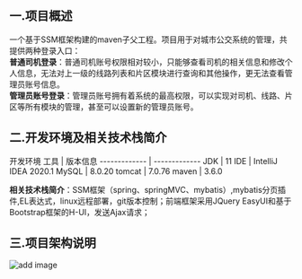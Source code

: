 ## 一.项目概述
一个基于SSM框架构建的maven子父工程。项目用于对城市公交系统的管理，共提供两种登录入口：  
**普通司机登录**：普通司机账号权限相对较小，只能够查看司机的相关信息和修改个人信息，无法对上一级的线路列表和片区模块进行查询和其他操作，更无法查看管理员账号信息。  
**管理员账号登录**：管理员账号拥有着系统的最高权限，可以实现对司机、线路、片区等所有模块的管理，甚至可以设置新的管理员账号。  
## 二.开发环境及相关技术栈简介
开发环境
  工具  | 版本信息
  ------------- | -------------
 JDK  | 11
IDE  | IntelliJ IDEA 2020.1
MySQL  | 8.0.20
tomcat  | 7.0.76
maven  | 3.6.0  

**相关技术栈简介**：SSM框架（spring、springMVC、mybatis）,mybatis分页插件,EL表达式，linux远程部署，git版本控制；前端框架采用JQuery EasyUI和基于Bootstrap框架的H-UI，发送Ajax请求；  
## 三.项目架构说明
 ![add image]()
